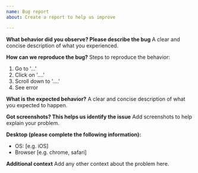 ```yaml
---
name: Bug report
about: Create a report to help us improve

---
```


**What behavior did you observe? Please describe the bug**
A clear and concise description of what you experienced.

**How can we reproduce the bug?**
Steps to reproduce the behavior:
1. Go to '...'
2. Click on '....'
3. Scroll down to '....'
4. See error

**What is the expected behavior?**
A clear and concise description of what you expected to happen.

**Got screenshots? This helps us identify the issue**
Add screenshots to help explain your problem.

**Desktop (please complete the following information):**
 - OS: [e.g. iOS]
 - Browser [e.g. chrome, safari]

**Additional context**
Add any other context about the problem here.

